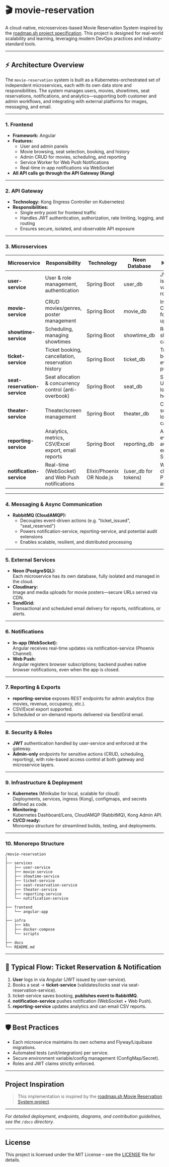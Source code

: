# 🎬 movie-reservation

A cloud-native, microservices-based Movie Reservation System inspired by the [roadmap.sh project specification](https://roadmap.sh/projects/movie-reservation-system). This project is designed for real-world scalability and learning, leveraging modern DevOps practices and industry-standard tools.

---

## ⚡️ **Architecture Overview**

The `movie-reservation` system is built as a Kubernetes-orchestrated set of independent microservices, each with its own data store and responsibilities. The system manages users, movies, showtimes, seat reservations, notifications, and analytics—supporting both customer and admin workflows, and integrating with external platforms for images, messaging, and email.

---

### **1. Frontend**

- **Framework:** Angular
- **Features:**
  - User and admin panels
  - Movie browsing, seat selection, booking, and history
  - Admin CRUD for movies, scheduling, and reporting
  - Service Worker for Web Push Notifications
  - Real-time in-app notifications via WebSocket
- **All API calls go through the API Gateway (Kong)**

---

### **2. API Gateway**

- **Technology:** Kong (Ingress Controller on Kubernetes)
- **Responsibilities:**
  - Single entry point for frontend traffic
  - Handles JWT authentication, authorization, rate limiting, logging, and routing
  - Ensures secure, isolated, and observable API exposure

---

### **3. Microservices**

| Microservice                | Responsibility                                       | Technology        | Neon Database | Key Feature                                 | External Services                  |
|-----------------------------|------------------------------------------------------|-------------------|--------------|----------------------------------------------|-------------------------------------|
| **user-service**            | User & role management, authentication               | Spring Boot       | user_db      | JWT issuance and validation, roles           | RabbitMQ                            |
| **movie-service**           | CRUD movies/genres, poster management                | Spring Boot       | movie_db     | Integrates Cloudinary for image upload/CDN   | Cloudinary, RabbitMQ                |
| **showtime-service**        | Scheduling, managing showtimes                       | Spring Boot       | showtime_db  | Robust showtime calendar                     | RabbitMQ                            |
| **ticket-service**          | Ticket booking, cancellation, reservation history    | Spring Boot       | ticket_db    | Transactional bookings, event publication    | RabbitMQ                            |
| **seat-reservation-service**| Seat allocation & concurrency control (anti-overbook)| Spring Boot       | seat_db      | SELECT FOR UPDATE for locking, seat holds    | RabbitMQ                            |
| **theater-service**         | Theater/screen management                            | Spring Boot       | theater_db   | CRUD for screens, locations, capacities      | RabbitMQ                            |
| **reporting-service**       | Analytics, metrics, CSV/Excel export, email reports  | Spring Boot       | reporting_db | Aggregates events, automated email via SendGrid | RabbitMQ, SendGrid                  |
| **notification-service**    | Real-time (WebSocket) and Web Push notifications     | Elixir/Phoenix OR Node.js | (user_db for tokens) | WebSocket channels, Push API, async events | RabbitMQ, Web Push, (SendGrid opt.) |

---

### **4. Messaging & Async Communication**

- **RabbitMQ (CloudAMQP):**
  - Decouples event-driven actions (e.g. "ticket_issued", "seat_reserved")
  - Powers notification-service, reporting-service, and potential audit extensions
  - Enables scalable, resilient, and distributed processing

---

### **5. External Services**

- **Neon (PostgreSQL):**  
  Each microservice has its own database, fully isolated and managed in the cloud.
- **Cloudinary:**  
  Image and media uploads for movie posters—secure URLs served via CDN.
- **SendGrid:**  
  Transactional and scheduled email delivery for reports, notifications, or alerts.

---

### **6. Notifications**

- **In-app (WebSocket):**  
  Angular receives real-time updates via notification-service (Phoenix Channel).
- **Web Push:**  
  Angular registers browser subscriptions; backend pushes native browser notifications, even when the app is closed.

---

### **7. Reporting & Exports**

- **reporting-service** exposes REST endpoints for admin analytics (top movies, revenue, occupancy, etc.).
- CSV/Excel export supported.
- Scheduled or on-demand reports delivered via SendGrid email.

---

### **8. Security & Roles**

- **JWT** authentication handled by user-service and enforced at the gateway.
- **Admin-only** endpoints for sensitive actions (CRUD, scheduling, reporting), with role-based access control at both gateway and microservice layers.

---

### **9. Infrastructure & Deployment**

- **Kubernetes** (Minikube for local, scalable for cloud):  
  Deployments, services, ingress (Kong), configmaps, and secrets defined as code.
- **Monitoring:**  
  Kubernetes Dashboard/Lens, CloudAMQP (RabbitMQ), Kong Admin API.
- **CI/CD ready:**  
  Monorepo structure for streamlined builds, testing, and deployments.

---

### **10. Monorepo Structure**
```text
/movie-reservation
│
├── services
│   ├── user-service
│   ├── movie-service
│   ├── showtime-service
│   ├── ticket-service
│   ├── seat-reservation-service
│   ├── theater-service
│   ├── reporting-service
│   └── notification-service
│
├── frontend
│   └── angular-app
│
├── infra
│   ├── k8s
│   ├── docker-compose
│   └── scripts
│
├── docs
└── README.md
```


---

## 🔄 **Typical Flow: Ticket Reservation & Notification**

1. **User** logs in via Angular (JWT issued by user-service).
2. Books a seat → **ticket-service** (validates/locks seat via seat-reservation-service).
3. ticket-service saves booking, **publishes event to RabbitMQ**.
4. **notification-service** pushes notification (WebSocket + Web Push).
5. **reporting-service** updates analytics and can email CSV reports.

---

## 🛡️ **Best Practices**

- Each microservice maintains its own schema and Flyway/Liquibase migrations.
- Automated tests (unit/integration) per service.
- Secure environment variable/config management (ConfigMap/Secret).
- Roles and JWT claims strictly enforced.

---

## **Project Inspiration**

> This implementation is inspired by the [roadmap.sh Movie Reservation System project](https://roadmap.sh/projects/movie-reservation-system).

---

*For detailed deployment, endpoints, diagrams, and contribution guidelines, see the `/docs` directory.*

---

## License

This project is licensed under the MIT License – see the [LICENSE](LICENSE) file for details.

